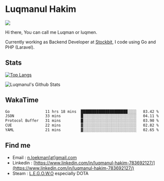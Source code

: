 
# Luqmanul Hakim

![](https://komarev.com/ghpvc/?username=luqman-v1)

Hi there, You can call me Luqman or luqmen.

Currently working as Backend Developer at [Stockbit](https://stockbit.com/), I code using Go and PHP (Laravel).
## Stats

[![Top Langs](https://github-readme-stats.vercel.app/api/top-langs/?username=luqman-v1&layout=compact)](https://github.com/anuraghazra/github-readme-stats)

![Luqmanul's Github Stats](https://github-readme-stats.vercel.app/api?username=luqman-v1&show_icons=true)


## WakaTime 

<!--START_SECTION:waka-->

```txt
Go                11 hrs 18 mins  █████████████████████░░░░   83.42 %
JSON              33 mins         █░░░░░░░░░░░░░░░░░░░░░░░░   04.11 %
Protocol Buffer   31 mins         █░░░░░░░░░░░░░░░░░░░░░░░░   03.90 %
CUE               22 mins         ▓░░░░░░░░░░░░░░░░░░░░░░░░   02.82 %
YAML              21 mins         ▓░░░░░░░░░░░░░░░░░░░░░░░░   02.65 %
```

<!--END_SECTION:waka-->


## Find me 

- Email : [n.loekman[at]gmail.com](mailto:n.loekman@gmail.com)
- Linkedin : [https://www.linkedin.com/in/luqmanul-hakim-783692127/](https://www.linkedin.com/in/luqmanul-hakim-783692127/)
- Steam : [L.E.G.O.W.O](https://steamcommunity.com/id/fuukmans) especially DOTA


